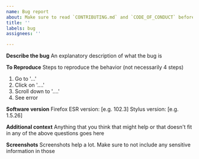 ```yaml
---
name: Bug report
about: Make sure to read `CONTRIBUTING.md` and `CODE_OF_CONDUCT` before opening a bug report
title: ''
labels: bug
assignees: ''

---
```


**Describe the bug**
An explanatory description of what the bug is

**To Reproduce**
Steps to reproduce the behavior (not necessarily 4 steps)
1. Go to '...'
2. Click on '....'
3. Scroll down to '....'
4. See error

**Software version**
Firefox ESR version: [e.g. 102.3]
Stylus version: [e.g. 1.5.26]

**Additional context**
Anything that you think that might help or that doesn't fit in any of the above questions goes here

**Screenshots**
Screenshots help a lot. Make sure to not include any sensitive information in those
